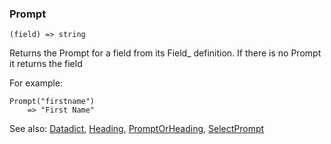 ### Prompt

``` suneido
(field) => string
```

Returns the Prompt for a field from its Field_ definition. If there is no Prompt it returns the field

For example:

``` suneido
Prompt("firstname")
    => "First Name"
```


See also:
[Datadict](<Datadict.md>),
[Heading](<Heading.md>),
[PromptOrHeading](<PromptOrHeading.md>),
[SelectPrompt](<SelectPrompt.md>)
